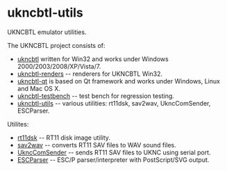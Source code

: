 # ukncbtl-utils
UKNCBTL emulator utilities.

The UKNCBTL project consists of:
* [ukncbtl](https://github.com/nzeemin/ukncbtl/) written for Win32 and works under Windows 2000/2003/2008/XP/Vista/7.
* [ukncbtl-renders](https://github.com/nzeemin/ukncbtl-renders/) -- renderers for UKNCBTL Win32.
* [ukncbtl-qt](https://github.com/nzeemin/ukncbtl-qt/) is based on Qt framework and works under Windows, Linux and Mac OS X.
* [ukncbtl-testbench](https://github.com/nzeemin/ukncbtl-testbench/) -- test bench for regression testing.
* [ukncbtl-utils](https://github.com/nzeemin/ukncbtl-utils/) -- various utilities: rt11dsk, sav2wav, UkncComSender, ESCParser.

Utilites:
* [rt11dsk](https://github.com/nzeemin/ukncbtl-utils/wiki/rt11dsk) -- RT11 disk image utility.
* [sav2wav](https://github.com/nzeemin/ukncbtl-utils/wiki/sav2wav) -- converts RT11 SAV files to WAV sound files.
* [UkncComSender](https://github.com/nzeemin/ukncbtl-utils/wiki/UkncComSender) -- sends RT11 SAV files to UKNC using serial port.
* [ESCParser](https://github.com/nzeemin/ukncbtl-utils/wiki/ESCParser) -- ESC/P parser/interpreter with PostScript/SVG output.
